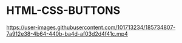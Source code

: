 # HTML-CSS-BUTTONS

https://user-images.githubusercontent.com/101713234/185734807-7a912e38-4b64-440b-ba4d-af03d2d4f41c.mp4

